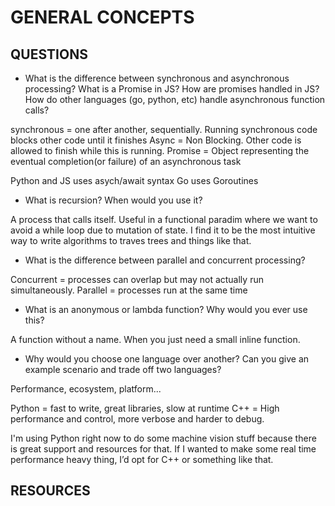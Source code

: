 # GENERAL CONCEPTS

## QUESTIONS

- What is the difference between synchronous and asynchronous processing? What is a Promise in JS? How are promises handled in JS? How do other languages (go, python, etc) handle asynchronous function calls?

synchronous = one after another, sequentially. Running synchronous code blocks other code until it finishes
Async = Non Blocking. Other code is allowed to finish while this is running. 
Promise = Object representing the eventual completion(or failure) of an asynchronous task

Python and JS uses asych/await syntax
Go uses Goroutines

- What is recursion? When would you use it?

A process that calls itself. Useful in a functional paradim where we want to avoid a while loop due to mutation of state. I find it to be the most intuitive way to write algorithms to traves trees and things like that. 

- What is the difference between parallel and concurrent processing?

Concurrent = processes can overlap but may not actually run simultaneously.
Parallel = processes run at the same time

- What is an anonymous or lambda function? Why would you ever use this?

A function without a name. When you just need a small inline function.

- Why would you choose one language over another? Can you give an example scenario and trade off two languages?

Performance, ecosystem, platform... 

Python = fast to write, great libraries, slow at runtime
C++ = High performance and control, more verbose and harder to debug.

I'm using Python right now to do some machine vision stuff because there is great support and resources for that. If I wanted to make some real time performance heavy thing, I’d opt for C++ or something like that.

## RESOURCES